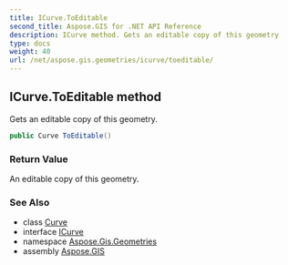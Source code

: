 ```yaml
---
title: ICurve.ToEditable
second_title: Aspose.GIS for .NET API Reference
description: ICurve method. Gets an editable copy of this geometry
type: docs
weight: 40
url: /net/aspose.gis.geometries/icurve/toeditable/
---
```

## ICurve.ToEditable method

Gets an editable copy of this geometry.

```csharp
public Curve ToEditable()
```

### Return Value

An editable copy of this geometry.

### See Also

* class [Curve](../../curve/)
* interface [ICurve](../)
* namespace [Aspose.Gis.Geometries](../../icurve/)
* assembly [Aspose.GIS](../../../)


